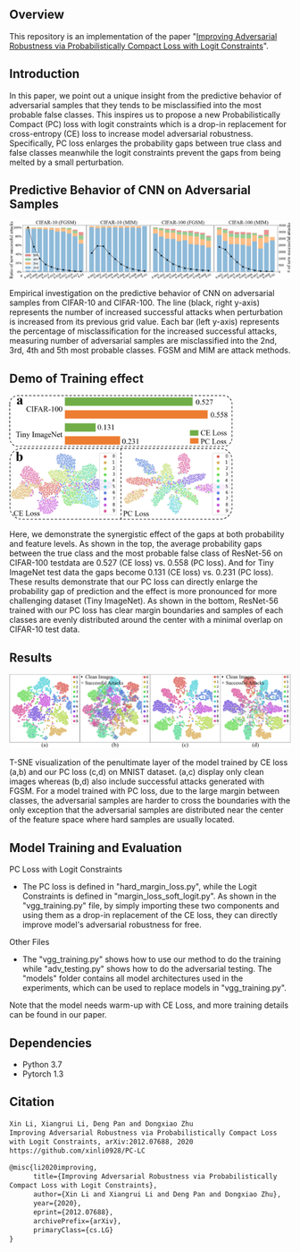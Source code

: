 Overview
----
This repository is an implementation of the paper "[Improving Adversarial Robustness via Probabilistically Compact Loss with Logit Constraints](https://arxiv.org/pdf/2012.07688.pdf)".

Introduction
----
In this paper, we point out a unique insight from the predictive behavior of adversarial samples that they tends to be misclassified into the most probable false classes. This inspires us to propose a new Probabilistically Compact (PC) loss with logit constraints which is a drop-in replacement for cross-entropy (CE) loss to increase model adversarial robustness. Specifically, PC loss enlarges the probability gaps between true class and false classes meanwhile the logit constraints prevent the gaps from being melted by a small perturbation.


Predictive Behavior of CNN on Adversarial Samples
----
<p><img src="Figures/Motivation.PNG" alt="test" width="800"></p

Empirical investigation on the predictive behavior of CNN on adversarial samples from CIFAR-10 and CIFAR-100. The line (black, right y-axis) represents the number of increased successful attacks when perturbation is increased from its previous grid value. Each bar (left y-axis) represents the percentage of misclassification for the increased successful attacks, measuring number of adversarial samples are misclassified into the 2nd, 3rd, 4th and 5th most probable classes. FGSM and MIM are attack methods.
      

Demo of Training effect
----
<p><img src="Figures/Effect.PNG" alt="test" width="400"></p>

Here, we demonstrate the synergistic effect of the gaps at both probability and feature levels. As shown in the top, the average probability gaps between the true class and the most probable false class of ResNet-56 on CIFAR-100 testdata are 0.527 (CE loss) vs. 0.558 (PC loss). And for Tiny ImageNet test data the gaps become 0.131 (CE loss) vs. 0.231 (PC loss). These results demonstrate that our PC loss can directly enlarge the probability gap of prediction and the effect is more pronounced for more challenging dataset (Tiny ImageNet). As shown in the bottom, ResNet-56 trained with our PC loss has clear margin boundaries and samples of each classes are evenly distributed around the center with a minimal overlap on CIFAR-10 test data.


Results
----
<p><img src="Figures/MNIST.PNG" alt="test" width="800"></p>

T-SNE visualization of the penultimate layer of the model trained by CE loss (a,b) and our PC loss (c,d) on MNIST dataset. (a,c) display only clean images whereas (b,d) also include successful attacks generated with FGSM.
For a model trained with PC loss, due to the large margin between classes, the adversarial samples are harder to cross the boundaries with the only exception that the adversarial samples are distributed near the center of the feature space where hard samples are usually located.


Model Training and Evaluation
----

PC Loss with Logit Constraints
* The PC loss is defined in "hard_margin_loss.py", while the Logit Constraints is defined in "margin_loss_soft_logit.py". As shown in the "vgg_training.py" file, by simply importing these two components and using them as a drop-in replacement of the CE loss, they can directly improve model's adversarial robustness for free. 

Other Files
* The "vgg_training.py" shows how to use our method to do the training while "adv_testing.py" shows how to do the adversarial testing. The "models" folder contains all model architectures used in the experiments, which can be used to replace models in "vgg_training.py".

Note that the model needs warm-up with CE Loss, and more training details can be found in our paper.


Dependencies
-----
* Python 3.7
* Pytorch 1.3


Citation
------
```
Xin Li, Xiangrui Li, Deng Pan and Dongxiao Zhu
Improving Adversarial Robustness via Probabilistically Compact Loss with Logit Constraints, arXiv:2012.07688, 2020  
https://github.com/xinli0928/PC-LC
```

```
@misc{li2020improving,
      title={Improving Adversarial Robustness via Probabilistically Compact Loss with Logit Constraints}, 
      author={Xin Li and Xiangrui Li and Deng Pan and Dongxiao Zhu},
      year={2020},
      eprint={2012.07688},
      archivePrefix={arXiv},
      primaryClass={cs.LG}
}
```
